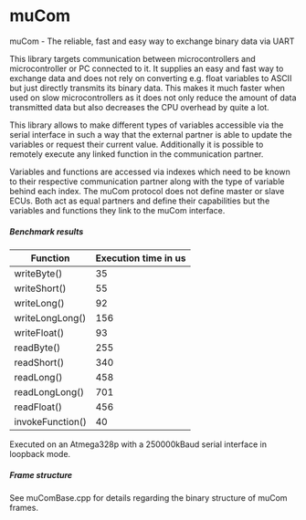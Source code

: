 # muCom
muCom - The reliable, fast and easy way to exchange binary data via UART

This library targets communication between microcontrollers and microcontroller or PC connected to it.
It supplies an easy and fast way to exchange data and does not rely on converting e.g. float variables to ASCII but just directly transmits its binary data.
This makes it much faster when used on slow microcontrollers as it does not only reduce the amount of data transmitted data but also decreases the CPU overhead by quite a lot.

This library allows to make different types of variables accessible via the serial interface in such a way that the external partner is able to update the variables or request their current value.
Additionally it is possible to remotely execute any linked function in the communication partner.

Variables and functions are accessed via indexes which need to be known to their respective communication partner along with the type of variable behind each index.
The muCom protocol does not define master or slave ECUs. Both act as equal partners and define their capabilities but the variables and functions they link to the muCom interface.


##### Benchmark results #####
| Function | Execution time in us |
| --- | --- |
| writeByte()      | 35 |
| writeShort()     | 55 |
| writeLong()      | 92 |
| writeLongLong()  | 156 |
| writeFloat()     | 93 |
| readByte()       | 255 |
| readShort()      | 340 |
| readLong()       | 458 |
| readLongLong()   | 701 |
| readFloat()      | 456 |
| invokeFunction() | 40 |

Executed on an Atmega328p with a 250000kBaud serial interface in loopback mode.


##### Frame structure #####

See muComBase.cpp for details regarding the binary structure of muCom frames.
